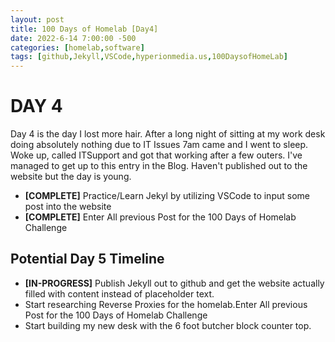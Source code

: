 ```yaml
---
layout: post
title: 100 Days of Homelab [Day4]
date: 2022-6-14 7:00:00 -500
categories: [homelab,software]
tags: [github,Jekyll,VSCode,hyperionmedia.us,100DaysofHomeLab]
---
```


# DAY 4

Day 4 is the day I lost more hair.  After a long night of sitting at my work desk doing absolutely nothing due to IT Issues 7am came and I went to sleep.  Woke up, called ITSupport and got that working after a few outers.  I\'ve managed to get up to this entry in the Blog.  Haven\'t published out to the website but the day is young.

* **[COMPLETE]** Practice/Learn Jekyl by utilizing VSCode to input some post into the website
* **[COMPLETE]** Enter All previous Post for the 100 Days of Homelab Challenge

## Potential Day 5 Timeline
* **[IN-PROGRESS]** Publish Jekyll out to github and get the website actually filled with content instead of placeholder text.
* Start researching Reverse Proxies for the homelab.Enter All previous Post for the 100 Days of Homelab Challenge
* Start building my new desk with the 6 foot butcher block counter top.